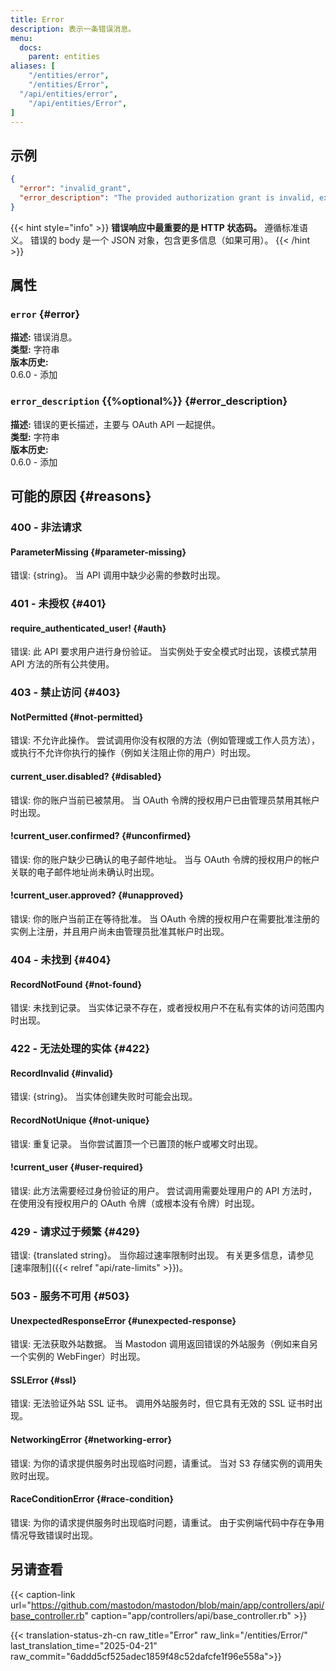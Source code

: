 ```yaml
---
title: Error
description: 表示一条错误消息。
menu:
  docs:
    parent: entities
aliases: [
	"/entities/error",
	"/entities/Error",
  "/api/entities/error",
	"/api/entities/Error",
]
---
```


## 示例

```json
{
  "error": "invalid_grant",
  "error_description": "The provided authorization grant is invalid, expired, revoked, does not match the redirection URI used in the authorization request, or was issued to another client."
}
```

{{< hint style="info" >}}
**错误响应中最重要的是 HTTP 状态码。** 遵循标准语义。 错误的 body 是一个 JSON 对象，包含更多信息（如果可用）。
{{< /hint >}}

## 属性

### `error` {#error}

**描述:** 错误消息。\
**类型:** 字符串\
**版本历史:**\
0.6.0 - 添加

### `error_description` {{%optional%}} {#error_description}

**描述:** 错误的更长描述，主要与 OAuth API 一起提供。\
**类型:** 字符串\
**版本历史:**\
0.6.0 - 添加

## 可能的原因 {#reasons}

### 400 - 非法请求

#### ParameterMissing {#parameter-missing}

错误: {string}。 当 API 调用中缺少必需的参数时出现。

### 401 - 未授权 {#401}

#### require_authenticated_user! {#auth}

错误: 此 API 要求用户进行身份验证。 当实例处于安全模式时出现，该模式禁用 API 方法的所有公共使用。

### 403 - 禁止访问 {#403}

#### NotPermitted {#not-permitted}

错误: 不允许此操作。 尝试调用你没有权限的方法（例如管理或工作人员方法），或执行不允许你执行的操作（例如关注阻止你的用户）时出现。

#### current_user.disabled? {#disabled}

错误: 你的账户当前已被禁用。 当 OAuth 令牌的授权用户已由管理员禁用其帐户时出现。

#### !current_user.confirmed? {#unconfirmed}

错误: 你的账户缺少已确认的电子邮件地址。 当与 OAuth 令牌的授权用户的帐户关联的电子邮件地址尚未确认时出现。

#### !current_user.approved? {#unapproved}

错误: 你的账户当前正在等待批准。 当 OAuth 令牌的授权用户在需要批准注册的实例上注册，并且用户尚未由管理员批准其帐户时出现。

### 404 - 未找到 {#404}

#### RecordNotFound {#not-found}

错误: 未找到记录。 当实体记录不存在，或者授权用户不在私有实体的访问范围内时出现。

### 422 - 无法处理的实体 {#422}

#### RecordInvalid {#invalid}

错误: {string}。 当实体创建失败时可能会出现。

#### RecordNotUnique {#not-unique}

错误: 重复记录。 当你尝试置顶一个已置顶的帐户或嘟文时出现。

#### !current_user {#user-required}

错误: 此方法需要经过身份验证的用户。 尝试调用需要处理用户的 API 方法时，在使用没有授权用户的 OAuth 令牌（或根本没有令牌）时出现。

### 429 - 请求过于频繁 {#429}

错误: {translated string}。 当你超过速率限制时出现。 有关更多信息，请参见 [速率限制]({{< relref "api/rate-limits" >}})。

### 503 - 服务不可用 {#503}

#### UnexpectedResponseError {#unexpected-response}

错误: 无法获取外站数据。 当 Mastodon 调用返回错误的外站服务（例如来自另一个实例的 WebFinger）时出现。

#### SSLError {#ssl}

错误: 无法验证外站 SSL 证书。 调用外站服务时，但它具有无效的 SSL 证书时出现。

#### NetworkingError {#networking-error}

错误: 为你的请求提供服务时出现临时问题，请重试。 当对 S3 存储实例的调用失败时出现。

#### RaceConditionError {#race-condition}

错误: 为你的请求提供服务时出现临时问题，请重试。 由于实例端代码中存在争用情况导致错误时出现。

## 另请查看

{{< caption-link url="https://github.com/mastodon/mastodon/blob/main/app/controllers/api/base_controller.rb" caption="app/controllers/api/base_controller.rb" >}}

{{< translation-status-zh-cn raw_title="Error" raw_link="/entities/Error/" last_translation_time="2025-04-21" raw_commit="6addd5cf525adec1859f48c52dafcfe1f96e558a">}}

